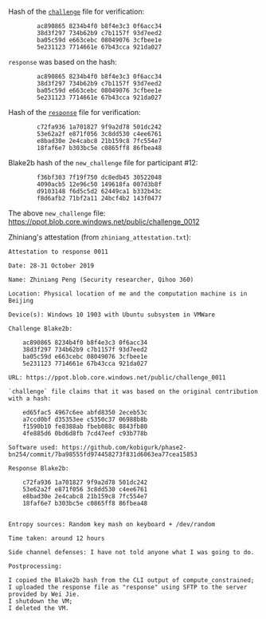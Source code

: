 Hash of the [`challenge`](https://ppot.blob.core.windows.net/public/challenge_0011) file for verification:

```
        ac890865 8234b4f0 b8f4e3c3 0f6acc34
        38d3f297 734b62b9 c7b1157f 93d7eed2
        ba05c59d e663cebc 08049076 3cfbee1e
        5e231123 7714661e 67b43cca 921da027
```

`response` was based on the hash:

```
        ac890865 8234b4f0 b8f4e3c3 0f6acc34
        38d3f297 734b62b9 c7b1157f 93d7eed2
        ba05c59d e663cebc 08049076 3cfbee1e
        5e231123 7714661e 67b43cca 921da027
```

Hash of the [`response`](https://ppot.blob.core.windows.net/public/response_0011_zhiniang) file for verification:

```
        c72fa936 1a701827 9f9a2d78 501dc242
        53e62a2f e871f056 3c8dd530 c4ee6761
        e8bad30e 2e4cabc8 21b159c8 7fc554e7
        18faf6e7 b303bc5e c0865ff8 86fbea48
```

Blake2b hash of the `new_challenge` file for participant #12:

```
        f36bf303 7f19f750 dc8edb45 30522048
        4090acb5 12e96c50 149618fa 007d3b8f
        d9103148 f6d5c5d2 62449ca1 b332b43c
        f8d6afb2 71bf2a11 24bcf4b2 143f0477
```

The above `new_challenge` file: https://ppot.blob.core.windows.net/public/challenge_0012

Zhiniang's attestation (from `zhiniang_attestation.txt`):

```
Attestation to response 0011

Date: 28-31 October 2019

Name: Zhiniang Peng (Security researcher, Qihoo 360)

Location: Physical location of me and the computation machine is in Beijing

Device(s): Windows 10 1903 with Ubuntu subsystem in VMWare

Challenge Blake2b: 

	ac890865 8234b4f0 b8f4e3c3 0f6acc34
	38d3f297 734b62b9 c7b1157f 93d7eed2
	ba05c59d e663cebc 08049076 3cfbee1e
	5e231123 7714661e 67b43cca 921da027

URL: https://ppot.blob.core.windows.net/public/challenge_0011

`challenge` file claims that it was based on the original contribution with a hash:

	ed65fac5 4967c6ee abfd8350 2eceb53c
	a7ccd0bf d35353ee c5350c37 06988b8b
	f1590b10 fe8388ab fbeb088c 8843fb80
	4fe885d6 0bd6d8fb 7cd47eef c93b778b

Software used: https://github.com/kobigurk/phase2-bn254/commit/7ba98555fd974458273f831d6063ea77cea15853

Response Blake2b: 

	c72fa936 1a701827 9f9a2d78 501dc242
	53e62a2f e871f056 3c8dd530 c4ee6761
	e8bad30e 2e4cabc8 21b159c8 7fc554e7
	18faf6e7 b303bc5e c0865ff8 86fbea48


Entropy sources: Random key mash on keyboard + /dev/random

Time taken: around 12 hours

Side channel defenses: I have not told anyone what I was going to do. 

Postprocessing:

I copied the Blake2b hash from the CLI output of compute_constrained;
I uploaded the response file as "response" using SFTP to the server provided by Wei Jie.
I shutdown the VM;
I deleted the VM.
```
